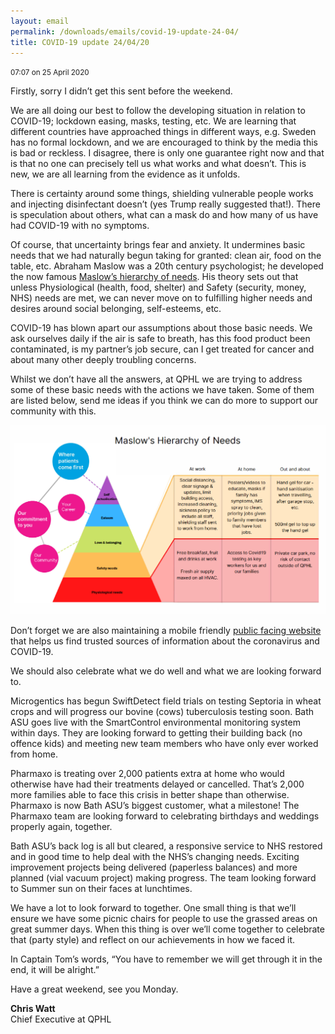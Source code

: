 ```yaml
---
layout: email
permalink: /downloads/emails/covid-19-update-24-04/
title: COVID-19 update 24/04/20
---
```


<small>07:07 on 25 April 2020</small>

Firstly, sorry I didn’t get this sent before the weekend.

We are all doing our best to follow the developing situation in relation to COVID-19; lockdown easing, masks, testing, etc. We are learning that different countries have approached things in different ways, e.g. Sweden has no formal lockdown, and we are encouraged to think by the media this is bad or reckless. I disagree, there is only one guarantee right now and that is that no one can precisely tell us what works and what doesn’t. This is new, we are all learning from the evidence as it unfolds.

There is certainty around some things, shielding vulnerable people works and injecting disinfectant doesn’t (yes Trump really suggested that!). There is speculation about others, what can a mask do and how many of us have had COVID-19 with no symptoms.

Of course, that uncertainty brings fear and anxiety. It undermines basic needs that we had naturally begun taking for granted: clean air, food on the table, etc. Abraham Maslow was a 20th century psychologist; he developed the now famous [Maslow’s hierarchy of needs](https://en.wikipedia.org/wiki/Maslow's_hierarchy_of_needs). His theory sets out that unless Physiological (health, food, shelter) and Safety (security, money, NHS) needs are met, we can never move on to fulfilling higher needs and desires around social belonging, self-esteems, etc.

COVID-19 has blown apart our assumptions about those basic needs. We ask ourselves daily if the air is safe to breath, has this food product been contaminated, is my partner’s job secure, can I get treated for cancer and about many other deeply troubling concerns.

Whilst we don’t have all the answers, at QPHL we are trying to address some of these basic needs with the actions we have taken. Some of them are listed below, send me ideas if you think we can do more to support our community with this.

![Diagram showing how QPHL’s values map onto Maslow’s hierarchy of needs](/images/maslows-hierarchy.png)

Don’t forget we are also maintaining a mobile friendly [public facing website](https://qphl.co/coronavirus) that helps us find trusted sources of information about the coronavirus and COVID-19.

We should also celebrate what we do well and what we are looking forward to.

Microgentics has begun SwiftDetect field trials on testing Septoria in wheat crops and will progress our bovine (cows) tuberculosis testing soon. Bath ASU goes live with the SmartControl environmental monitoring system within days. They are looking forward to getting their building back (no offence kids) and meeting new team members who have only ever worked from home.

Pharmaxo is treating over 2,000 patients extra at home who would otherwise have had their treatments delayed or cancelled. That’s 2,000 more families able to face this crisis in better shape than otherwise. Pharmaxo is now Bath ASU’s biggest customer, what a milestone! The Pharmaxo team are looking forward to celebrating birthdays and weddings properly again, together.

Bath ASU’s back log is all but cleared, a responsive service to NHS restored and in good time to help deal with the NHS’s changing needs. Exciting improvement projects being delivered (paperless balances) and more planned (vial vacuum project) making progress. The team looking forward to Summer sun on their faces at lunchtimes.

We have a lot to look forward to together. One small thing is that we’ll ensure we have some picnic chairs for people to use the grassed areas on great summer days. When this thing is over we’ll come together to celebrate that (party style) and reflect on our achievements in how we faced it.

In Captain Tom’s words, “You have to remember we will get through it in the end, it will be alright.”

Have a great weekend, see you Monday.

**Chris Watt**<br>
Chief Executive at QPHL